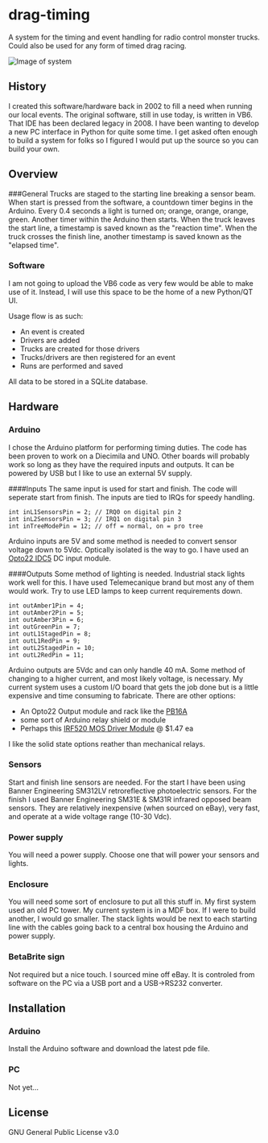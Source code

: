 # drag-timing
A system for the timing and event handling for radio control monster trucks. Could also be used for any form of timed drag racing.

![Image of system](http://nrctpa.org/photo_gallery/2014SpringNationals/album/Racing/slides/Image71.jpg)

## History
I created this software/hardware back in 2002 to fill a need when running our local events. The original software, still in use today, is written in VB6. That IDE has been declared legacy in 2008. I have been wanting to develop a new PC interface in Python for quite some time. I get asked often enough to build a system for folks so I figured I would put up the source so you can build your own.

## Overview

###General
Trucks are staged to the starting line breaking a sensor beam. When start is pressed from the software, a countdown timer begins in the Arduino. Every 0.4 seconds a light is turned on; orange, orange, orange, green. Another timer within the Arduino then starts. When the truck leaves the start line, a timestamp is saved known as the "reaction time". When the truck crosses the finish line, another timestamp is saved known as the "elapsed time". 

### Software
I am not going to upload the VB6 code as very few would be able to make use of it. Instead, I will use this space to be the home of a new Python/QT UI.

Usage flow is as such:
- An event is created
- Drivers are added
- Trucks are created for those drivers
- Trucks/drivers are then registered for an event
- Runs are performed and saved

All data to be stored in a SQLite database.

## Hardware

### Arduino
I chose the Arduino platform for performing timing duties. The code has been proven to work on a Diecimila and UNO. Other boards will probably work so long as they have the required inputs and outputs. It can be powered by USB but I like to use an external 5V supply.

####Inputs
The same input is used for start and finish. The code will seperate start from finish. The inputs are tied to IRQs for speedy handling.
```
int inL1SensorsPin = 2; // IRQ0 on digital pin 2 
int inL2SensorsPin = 3; // IRQ1 on digital pin 3
int inTreeModePin = 12; // off = normal, on = pro tree
```
Arduino inputs are 5V and some method is needed to convert sensor voltage down to 5Vdc. Optically isolated is the way to go. I have used an [Opto22 IDC5](http://www.opto22.com/site/pr_details.aspx?cid=4&item=IDC5) DC input module.

####Outputs
Some method of lighting is needed. Industrial stack lights work well for this. I have used Telemecanique brand but most any of them would work. Try to use LED lamps to keep current requirements down.
```
int outAmber1Pin = 4;
int outAmber2Pin = 5;
int outAmber3Pin = 6;
int outGreenPin = 7;
int outL1StagedPin = 8;
int outL1RedPin = 9;
int outL2StagedPin = 10;
int outL2RedPin = 11;
```
Arduino outputs are 5Vdc and can only handle 40 mA. Some method of changing to a higher current, and most likely voltage, is necessary. My current system uses a custom I/O board that gets the job done but is a little expensive and time consuming to fabricate. There are other options:
- An Opto22 Output module and rack like the [PB16A](http://www.opto22.com/site/pr_details.aspx?cid=4&item=PB16A)
- some sort of Arduino relay shield or module
- Perhaps this [IRF520 MOS Driver Module](http://www.gearbest.com/sensors/pp_226185.html) @ $1.47 ea

I like the solid state options reather than mechanical relays. 

### Sensors
Start and finish line sensors are needed. For the start I have been using Banner Engineering SM312LV retroreflective photoelectric sensors. For the finish I used Banner Engineering SM31E & SM31R infrared opposed beam sensors. They are relatively inexpensive (when sourced on eBay), very fast, and operate at a wide voltage range (10-30 Vdc).
### Power supply
You will need a power supply. Choose one that will power your sensors and lights.
### Enclosure
You will need some sort of enclosure to put all this stuff in. My first system used an old PC tower. My current system is in a MDF box. If I were to build another, I would go smaller. The stack lights would be next to each starting line with the cables going back to a central box housing the Arduino and power supply.
### BetaBrite sign
Not required but a nice touch. I sourced mine off eBay. It is controled from software on the PC via a USB port and a USB->RS232 converter.

## Installation

### Arduino
Install the Arduino software and download the latest pde file.
### PC
Not yet...


## License
GNU General Public License v3.0
